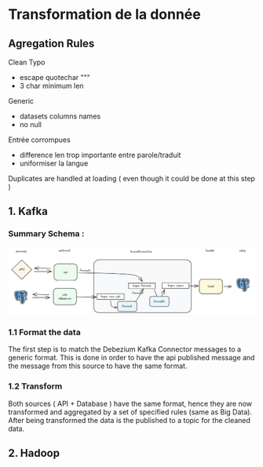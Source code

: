 # Transformation de la donnée

## Agregation Rules 

Clean Typo 
- escape quotechar """ 
- 3 char minimum len 

Generic 
- datasets columns names
- no null

Entrée corrompues
- difference len trop importante entre parole/traduit
- uniformiser la langue 

Duplicates are handled at loading ( even though it could be done at this step )

## 1. Kafka

### Summary Schema : 
<img src="images/kafka_transfo.png">

### 1.1 Format the data
The first step is to match the Debezium Kafka Connector messages to a generic format.
This is done in order to have the api published message and the message from this source to have the same format.
### 1.2 Transform 
Both sources ( API + Database ) have the same format, hence they are now transformed and aggregated by a set of specified rules (same as Big Data).
After being transformed the data is the published to a topic for the cleaned data.

## 2. Hadoop 





